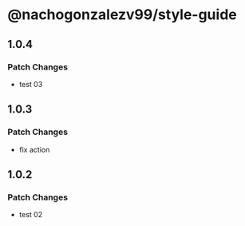 # @nachogonzalezv99/style-guide

## 1.0.4

### Patch Changes

- test 03

## 1.0.3

### Patch Changes

- fix action

## 1.0.2

### Patch Changes

- test 02
